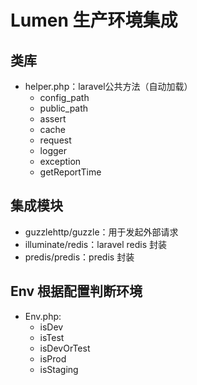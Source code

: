 # Lumen 生产环境集成

## 类库
- helper.php：laravel公共方法（自动加载）
    - config_path
    - public_path
    - assert
    - cache
    - request
    - logger
    - exception
    - getReportTime

## 集成模块
- guzzlehttp/guzzle：用于发起外部请求
- illuminate/redis：laravel redis 封装
- predis/predis：predis 封装

## Env 根据配置判断环境
- Env.php: 
    - isDev
    - isTest
    - isDevOrTest
    - isProd
    - isStaging
    